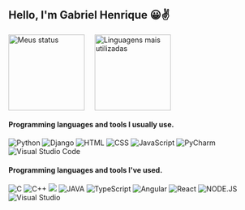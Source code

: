 ## Hello, I'm Gabriel Henrique 😀✌

<div style = "display: flex; justify-content: flex-start;">
    <img style = "height: 150px; padding-right: 20px;" alt="Meus status" src="https://github-readme-stats.vercel.app/api?username=GabrielV26&show_icons=true&theme=tokyonight">
    <img style = "height: 150px" alt="Linguagens mais utilizadas" src="https://github-readme-stats.vercel.app/api/top-langs/?username=GabrielV26&layout=compact&theme=tokyonight">
</div>

#### Programming languages and tools I usually use.

<div style = "display: inline-block">
    <img alt="Python" src="https://img.shields.io/badge/Python-3776AB?style=for-the-badge&logo=python&logoColor=white">
    <img alt="Django" src="https://img.shields.io/badge/Django-092E20?style=for-the-badge&logo=django&logoColor=white">
    <img alt="HTML" src="https://img.shields.io/badge/HTML-239120?style=for-the-badge&logo=html5&logoColor=white">
    <img alt="CSS" src="https://img.shields.io/badge/CSS-239120?&style=for-the-badge&logo=css3&logoColor=white">
    <img alt="JavaScript" src="https://img.shields.io/badge/JavaScript-F7DF1E?style=for-the-badge&logo=javascript&logoColor=black">
    <img alt="PyCharm" src="https://img.shields.io/badge/PyCharm-000000.svg?&style=for-the-badge&logo=PyCharm&logoColor=white">
    <img alt="Visual Studio Code" src="https://img.shields.io/badge/Visual_Studio_Code-0078D4?style=for-the-badge&logo=visual%20studio%20code&logoColor=white">
</div>

#### Programming languages and tools I've used.

<div style = "display: inline-block">
    <img alt="C" src="https://img.shields.io/badge/C-00599C?style=for-the-badge&logo=c&logoColor=white">
    <img alt="C++" src="https://img.shields.io/badge/C%2B%2B-00599C?style=for-the-badge&logo=c%2B%2B&logoColor=white">
    <img alt-="C#" src="https://img.shields.io/badge/C%23-239120?style=for-the-badge&logo=c-sharp&logoColor=white">
    <img alt="JAVA" src="https://img.shields.io/badge/Java-ED8B00?style=for-the-badge&logo=openjdk&logoColor=white">
    <img alt="TypeScript" src="https://img.shields.io/badge/TypeScript-007ACC?style=for-the-badge&logo=typescript&logoColor=white">
    <img alt="Angular" src="https://img.shields.io/badge/Angular-DD0031?style=for-the-badge&logo=angular&logoColor=white">
    <img alt="React" src="https://img.shields.io/badge/React-20232A?style=for-the-badge&logo=react&logoColor=61DAFB">
    <img alt="NODE.JS" src="https://img.shields.io/badge/Node.js-43853D?style=for-the-badge&logo=node.js&logoColor=white"> 
    <img alt="Visual Studio" src="https://img.shields.io/badge/Visual_Studio-5C2D91?style=for-the-badge&logo=visual%20studio&logoColor=white">
<div>
